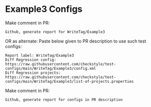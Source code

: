 # Example3 Configs
Make comment in PR:
```
Github, generate report for WriteTag/Example3
```
OR as alternate:
Paste below given to PR description to use such test configs:
```
Report label: WriteTag/Example3
Diff Regression config: https://raw.githubusercontent.com/checkstyle/test-configs/main/WriteTag/Example3/config.xml
Diff Regression projects: https://raw.githubusercontent.com/checkstyle/test-configs/main/WriteTag/Example3/list-of-projects.properties
```
Make comment in PR:
```
Github, generate report for configs in PR description
```
